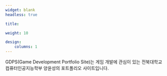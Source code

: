 ```yaml
---
widget: blank
headless: true

title: 

weight: 10

design:
    columns: 1
---
```

GDPS(Game Development Portfolio Site)는 게임 개발에 관심이 있는 전북대학교 컴퓨터인공지능학부 양윤성의 포트폴리오 사이트입니다.
